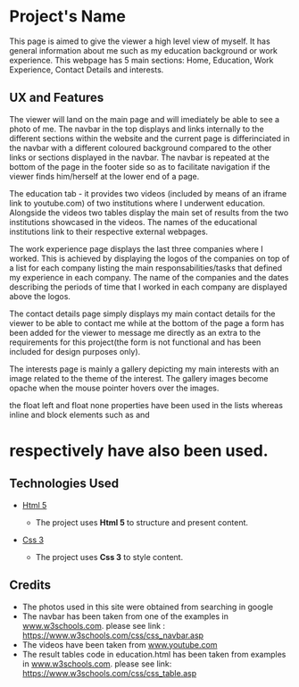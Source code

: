 # Project's Name

This page is aimed to give the viewer a high level view of myself. It has general information about me such as my education background or work experience. This webpage has 5 main sections: Home, Education, Work Experience, Contact Details and interests.

## UX and Features

The viewer will land on the main page and will imediately be able to see a photo of me. The navbar in the top displays and links internally to the different sections within the website and the current page is differinciated in the navbar with a different coloured background compared to the other links or sections displayed in the navbar. The navbar is repeated at the bottom of the page in the footer side so as to facilitate navigation if the viewer finds him/herself at the lower end of a page.

The education tab - it provides two videos (included by means of an iframe link to youtube.com) of two institutions where I underwent education. Alongside the videos two tables display the main set of results from the two institutions showcased in the videos. The names of the educational institutions link to their respective external webpages.

The work experience page displays the last three companies where I worked. This is achieved by displaying the logos of the companies on top of a list for each company listing the main responsabilities/tasks that defined my experience in each company. The name of the companies and the dates describing the periods of time that I worked in each company are displayed above the logos. 

The contact details page simply displays my main contact details for the viewer to be able to contact me while at the bottom of the page a form has been added for the viewer to message me directly as an extra to the requirements for this project(the form is not functional and has been included for design purposes only).

The interests page is mainly a gallery depicting my main interests with an image related to the theme of the interest. The gallery images become opache when the mouse pointer hovers over the images.

the float left and float none properties have been used in the lists whereas inline and block elements such as <span> and <h1> respectively have also been used.


## Technologies Used

- [Html 5](https://www.w3.org/TR/html5/)
    - The project uses **Html 5** to structure and present content.

- [Css 3](https://www.w3.org/Style/CSS/Overview.en.html)
    - The project uses **Css 3** to style content.


## Credits

- The photos used in this site were obtained from searching in google
- The navbar has been taken from one of the examples in www.w3schools.com. please see link : https://www.w3schools.com/css/css_navbar.asp
- The videos have been taken from www.youtube.com
- The result tables code in education.html has been taken from examples in www.w3schools.com. please see link: https://www.w3schools.com/css/css_table.asp

